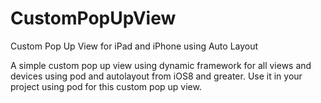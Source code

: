 # CustomPopUpView
Custom Pop Up View for iPad and iPhone using Auto Layout

A simple custom pop up view using dynamic framework for all views and devices using pod and autolayout from iOS8 and greater.
Use it in your project using pod for this custom pop up view.
